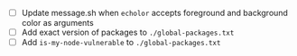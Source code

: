 - [ ] Update message.sh when `echolor` accepts foreground and background color
      as arguments
- [ ] Add exact version of packages to `./global-packages.txt`
- [ ] Add `is-my-node-vulnerable` to `./global-packages.txt`
